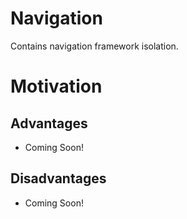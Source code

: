 Navigation
==========

Contains navigation framework isolation.

# Motivation

## Advantages

- Coming Soon!

## Disadvantages

- Coming Soon!
